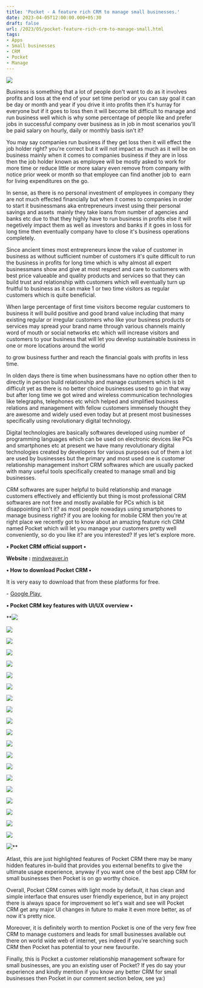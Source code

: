 ```yaml
---
title: 'Pocket - A feature rich CRM to manage small businesses.'
date: 2023-04-05T12:00:00.000+05:30
draft: false
url: /2023/05/pocket-feature-rich-crm-to-manage-small.html
tags: 
- Apps
- Small businesses
- CRM
- Pocket
- Manage
---
```


 [![](https://lh3.googleusercontent.com/-bH9_DhpukOE/ZFZuCYdSf1I/AAAAAAAAQ_Y/Ztlhrlug71oOTEwuYRxWuxRo6NmLqS_HgCNcBGAsYHQ/s1600/1683385858240830-0.png)](https://lh3.googleusercontent.com/-bH9_DhpukOE/ZFZuCYdSf1I/AAAAAAAAQ_Y/Ztlhrlug71oOTEwuYRxWuxRo6NmLqS_HgCNcBGAsYHQ/s1600/1683385858240830-0.png) 

  

Business is something that a lot of people don't want to do as it involves profits and loss at the end of your set time period or you can say goal it can be day or month and year if you drive it into profits then it's hurray for everyone but if it goes to loss then it will become bit difficult to manage and run business well which is why some percentage of people like and prefer jobs in successful company over business as in job in most scenarios you'll be paid salary on hourly, daily or monthly basis isn't it? 

  

You may say companies run business if they get loss then it will effect the job holder right? you're correct but it will not impact as much as it will be on business mainly when it comes to companies business if they are in loss then the job holder known as employee will be mostly asked to work for more time or reduce little or more salary even remove from company with notice prior week or month so that employee can find another job to  earn for living expenditures on the go.

  

In sense, as there is no personal investment of employees in company they are not much effected financially but when it comes to companies in order to start it businessmans aka entrepreneurs invest using their personal savings and assets  mainly they take loans from number of agencies and banks etc due to that they highly have to run business in profits else it will negetively impact them as well as investors and banks if it goes in loss for long time then eventually company have to close it's business operations completely.

  

Since ancient times most entrepreneurs know the value of customer in business as without sufficient number of customers it's quite difficult to run the business in profits for long time which is why almost all expert businessmans show and give at most respect and care to customers with best price valueable and quality products and services so that they can build trust and relationship with customers which will eventually turn up fruitful to business as it can make 1 or two time visitors as regular customers which is quite beneficial.

  

When large percentage of first time visitors become regular customers to business it will build positive and good brand value including that many existing regular or irregular customers who like your business products or services may spread your brand name through various channels mainly word of mouth or social networks etc which will increase visitors and customers to your business that will let you develop sustainable business in one or more locations around the world

to grow business further and reach the financial goals with profits in less time.

  

In olden days there is time when businessmans have no option other then to directly in person build relationship and manage customers which is bit difficult yet as there is no better choice businesses used to go in that way but after long time we got wired and wireless communication technologies like telegraphs, telephones etc which helped and simplified business relations and management with fellow customers immensely thought they are awesome and widely used even today but at present most businesses specifically using revolutionary digital technology.

  

Digital technologies are basically softwares developed using number of programming languages which can be used on electronic devices like PCs and smartphones etc at present we have many revolutionary digital technologies created by developers for various purposes out of them a lot are used by businesses but the primary and most used one is customer relationship management inshort CRM softwares which are usually packed with many useful tools specifically created to manage small and big businesses.

  

CRM softwares are super helpful to build relationship and manage customers effectively and efficiently but thing is most professional CRM softwares are not free and mostly available for PCs which is bit disappointing isn't it? as most people nowadays using smartphones to manage business right? if you are looking for mobile CRM then you're at right place we recently got to know about an amazing feature rich CRM named Pocket which will let you manage your customers pretty well conveniently, so do you like it? are you interested? If yes let's explore more.

  

**• Pocket CRM official support •**

  

**Website :** [mindweaver.in](http://mindweaver.in)

  

**• How to download Pocket CRM •**

It is very easy to download that from these platforms for free.

  

\- [Google Play ](https://play.google.com/store/apps/details?id=com.mindweaver.pocketcrm)

**• Pocket CRM key features with UI/UX overview •**

 **[![](https://blogger.googleusercontent.com/img/a/AVvXsEgS1T42g3Lv-Te5ANaaezkzwOeR6tMPBtGQm6DcjGT9BX1hmQPPtDFgR5bAtLccrSHGgm_Q30VchvqwIfy397aFUR02DPgA42sSfUYEplPGLw0pZrCbbjDlemI6a5_dfd0ie_ytKkRiXuofaZbtWbGtMvowNPzysD-LiRKe5DKhmGBAujgJuB1VrpB_5w)](https://blogger.googleusercontent.com/img/a/AVvXsEgS1T42g3Lv-Te5ANaaezkzwOeR6tMPBtGQm6DcjGT9BX1hmQPPtDFgR5bAtLccrSHGgm_Q30VchvqwIfy397aFUR02DPgA42sSfUYEplPGLw0pZrCbbjDlemI6a5_dfd0ie_ytKkRiXuofaZbtWbGtMvowNPzysD-LiRKe5DKhmGBAujgJuB1VrpB_5w) 

 [![](https://blogger.googleusercontent.com/img/a/AVvXsEjMiGyfZuZjvjyUoMbWcryPv6upDDlDpIQxUE3D3dEMqxaQxZFue9DPv0vO9CQ0rAFHCu7-90fR5kNQNM816g-PdbSWu9k9I8jXns0N4wj8LFFFFxqqOF4SC4D2Bj_ZedQnGBlzhRhjis5wtyy-ok2CS2IIxuTXfKDM8gq3XY2Tv7CLDRmCzkPCx4OQCQ)](https://blogger.googleusercontent.com/img/a/AVvXsEjMiGyfZuZjvjyUoMbWcryPv6upDDlDpIQxUE3D3dEMqxaQxZFue9DPv0vO9CQ0rAFHCu7-90fR5kNQNM816g-PdbSWu9k9I8jXns0N4wj8LFFFFxqqOF4SC4D2Bj_ZedQnGBlzhRhjis5wtyy-ok2CS2IIxuTXfKDM8gq3XY2Tv7CLDRmCzkPCx4OQCQ) 

  

 [![](https://blogger.googleusercontent.com/img/a/AVvXsEiMqgdmJL6zZsWTQZSQu8TLTV2ypGc0cJl2iy-seEwRCT3NBs9pNssXI3EXNz8Pc9SEDUPfuK6DU0fR6-TraD_F9XiFNUayj9UM89wCuX-EZUl_f4b5u9VwsESFRf5iOPTB7sUxXgzTiPCbnF6gKiC1zjDV4n2vryvi7He_kV3jDuaHjoyTsqa0H1VeUg)](https://blogger.googleusercontent.com/img/a/AVvXsEiMqgdmJL6zZsWTQZSQu8TLTV2ypGc0cJl2iy-seEwRCT3NBs9pNssXI3EXNz8Pc9SEDUPfuK6DU0fR6-TraD_F9XiFNUayj9UM89wCuX-EZUl_f4b5u9VwsESFRf5iOPTB7sUxXgzTiPCbnF6gKiC1zjDV4n2vryvi7He_kV3jDuaHjoyTsqa0H1VeUg) 

 [![](https://blogger.googleusercontent.com/img/a/AVvXsEikFYHQuFppMmzUCNUUXBFyCqZ-q_KQ4fyxY4rYjCaQhxXOlGpC84R0Txh7AGrKXpyJ1i7KDtK0SYsIBVzAKdmH99KdKxu1430-8VYooHKEwYUqcFbRTtD_80aUZjTi0fRBhdomOTIWW0lt23nGgu_s_kfk_9hl7xKv-9P5fOMJeIfAPlsjZ100DeNlVQ)](https://blogger.googleusercontent.com/img/a/AVvXsEikFYHQuFppMmzUCNUUXBFyCqZ-q_KQ4fyxY4rYjCaQhxXOlGpC84R0Txh7AGrKXpyJ1i7KDtK0SYsIBVzAKdmH99KdKxu1430-8VYooHKEwYUqcFbRTtD_80aUZjTi0fRBhdomOTIWW0lt23nGgu_s_kfk_9hl7xKv-9P5fOMJeIfAPlsjZ100DeNlVQ) 

 [![](https://blogger.googleusercontent.com/img/a/AVvXsEi7R5rAELZ3puJgfmSukoMIt6rFYLH5Cb1g9b5xXZz2ZfN49cvBEHvEaEViYtm_-0rUQ-4TgacbMpjB7Y97nCiC88_zxitYuDENdf9wXLkZUOaGbIb_pGa6FjCfjVzlWpUZxIPpA4o3LIrA3g4w01k_GOe-JVhd0jC7vnK6pPS4TWxrliunKn6JUq8Ltw)](https://blogger.googleusercontent.com/img/a/AVvXsEi7R5rAELZ3puJgfmSukoMIt6rFYLH5Cb1g9b5xXZz2ZfN49cvBEHvEaEViYtm_-0rUQ-4TgacbMpjB7Y97nCiC88_zxitYuDENdf9wXLkZUOaGbIb_pGa6FjCfjVzlWpUZxIPpA4o3LIrA3g4w01k_GOe-JVhd0jC7vnK6pPS4TWxrliunKn6JUq8Ltw) 

 [![](https://blogger.googleusercontent.com/img/a/AVvXsEhbYRa3nASPM1Hui7Xnh58wn1TTl1VFHF1Z5QI2ZAtcflfmKC9XAk4XfjHXjcOiCrS4hUugt4ZFY0UxEKLiTrBn4B6B158jAL6LF_JRZ68exKRlqMRz8pWk--qxI5CNuDZUil94W2FY6vbSYyP6e3auzRXmi43-cXkLbrT000C3nGVfaiCAKMbdZFC8tQ)](https://blogger.googleusercontent.com/img/a/AVvXsEhbYRa3nASPM1Hui7Xnh58wn1TTl1VFHF1Z5QI2ZAtcflfmKC9XAk4XfjHXjcOiCrS4hUugt4ZFY0UxEKLiTrBn4B6B158jAL6LF_JRZ68exKRlqMRz8pWk--qxI5CNuDZUil94W2FY6vbSYyP6e3auzRXmi43-cXkLbrT000C3nGVfaiCAKMbdZFC8tQ) 

 [![](https://blogger.googleusercontent.com/img/a/AVvXsEhKcGMyhOfH4CqsFg3-Uer4B1GzMBgbeowpxR74Fc2pHd20MHxKSZtWJFaab8t8vrahRj__4W7qzJAgZ-5EC2_C0Q7BYvrZ8R5z6kFWWcgagbotsw1diFUN_Zz02ar6k7F-acJCNLPjp7nCdhB3SIVJVANXe8fKaz1x0ZR4Q_t83dpjvncFLhRKaZ-qUA)](https://blogger.googleusercontent.com/img/a/AVvXsEhKcGMyhOfH4CqsFg3-Uer4B1GzMBgbeowpxR74Fc2pHd20MHxKSZtWJFaab8t8vrahRj__4W7qzJAgZ-5EC2_C0Q7BYvrZ8R5z6kFWWcgagbotsw1diFUN_Zz02ar6k7F-acJCNLPjp7nCdhB3SIVJVANXe8fKaz1x0ZR4Q_t83dpjvncFLhRKaZ-qUA) 

 [![](https://blogger.googleusercontent.com/img/a/AVvXsEgW7wqVlr-WtlvqBPkEsOy_lY6xfhfAEj4feR9icYeqkzdk9_iYjXZysfl-1sxumAjP5eWPI6J8gS6yMkxbOQhtIoLvdVyeotHUzRWEiOxcXdLSK-DLT0Ow7D7wj_lCY6FZH29k9bTzmGLRkwyw27HJy7p1y57aRjpZ0jLmzUzZAyBHJFLZgZ041KfDAw)](https://blogger.googleusercontent.com/img/a/AVvXsEgW7wqVlr-WtlvqBPkEsOy_lY6xfhfAEj4feR9icYeqkzdk9_iYjXZysfl-1sxumAjP5eWPI6J8gS6yMkxbOQhtIoLvdVyeotHUzRWEiOxcXdLSK-DLT0Ow7D7wj_lCY6FZH29k9bTzmGLRkwyw27HJy7p1y57aRjpZ0jLmzUzZAyBHJFLZgZ041KfDAw) 

 [![](https://blogger.googleusercontent.com/img/a/AVvXsEgI2-Q7ohkBahTHUPtab3OoHD_Bq-yo7yVF5pShrjgICTKqP5CEdsFJ0g0Qem3USW-N-TG8HFleVJAh38_29u3qn8cf4iBxMf5OAv0HnTyRFby5DItqfdav_pX4_dI0zrGZlDQ-ek8ojt8x4zMJRJPZoTGSJVj6xHJEYGOMT8cSSSfm3SsgqtwdtFIuPw)](https://blogger.googleusercontent.com/img/a/AVvXsEgI2-Q7ohkBahTHUPtab3OoHD_Bq-yo7yVF5pShrjgICTKqP5CEdsFJ0g0Qem3USW-N-TG8HFleVJAh38_29u3qn8cf4iBxMf5OAv0HnTyRFby5DItqfdav_pX4_dI0zrGZlDQ-ek8ojt8x4zMJRJPZoTGSJVj6xHJEYGOMT8cSSSfm3SsgqtwdtFIuPw) 

 [![](https://blogger.googleusercontent.com/img/a/AVvXsEjwTd61Ab8rCIFc8a3FvjzxAeiRQtszSJZpzw_R0jfmQkMRL6R5hWJ9y1mMDEd8bGCQNKai5yCSrqo3cGFu1g1tYkNKPR-Re9kLEHnxIwCKL-YAHRFTR8MZ7YTuBPLcBvTda_4bpmb-YD7BT-3Io8LTwGNEb4Znaxc0JadpJs6CdO3LnYnOUn_ZP0_RjQ)](https://blogger.googleusercontent.com/img/a/AVvXsEjwTd61Ab8rCIFc8a3FvjzxAeiRQtszSJZpzw_R0jfmQkMRL6R5hWJ9y1mMDEd8bGCQNKai5yCSrqo3cGFu1g1tYkNKPR-Re9kLEHnxIwCKL-YAHRFTR8MZ7YTuBPLcBvTda_4bpmb-YD7BT-3Io8LTwGNEb4Znaxc0JadpJs6CdO3LnYnOUn_ZP0_RjQ) 

 [![](https://blogger.googleusercontent.com/img/a/AVvXsEijY4jOSHmPD9Dk-psmj5tVu4IcXboBLtXkaH_qJwodZGZtyiV3_a2EoenvpKQnNGY9jUFSSDFhWWyyqwcp3rSBDU5ktqpiOSwgRJMmFssl0ry-8TpYGKS6yGUWR7yB0WAaPc5uz0S7mtoH5YJ3kuXeHBMqd_fLvChMGXQz2lJfVRmYsCN3fQhXTFj7ZQ)](https://blogger.googleusercontent.com/img/a/AVvXsEijY4jOSHmPD9Dk-psmj5tVu4IcXboBLtXkaH_qJwodZGZtyiV3_a2EoenvpKQnNGY9jUFSSDFhWWyyqwcp3rSBDU5ktqpiOSwgRJMmFssl0ry-8TpYGKS6yGUWR7yB0WAaPc5uz0S7mtoH5YJ3kuXeHBMqd_fLvChMGXQz2lJfVRmYsCN3fQhXTFj7ZQ) 

 [![](https://blogger.googleusercontent.com/img/a/AVvXsEin3ZYZvxxpQYbr8Z2MV0serQYni5A2IbcCkmuQio0zCpGsq9tEhEMUGNPYLNWvmhJsbx05hk-CBozC71GZXXNSHfCZL3uQBNnxHgyDrTjk-WCdv3qszVnBY5Ahrrm7zVtOHaaqZ8S7qhpIte8fEZZeYG6xUF4F2vyysknnLZQqaQrjtHrXzgYlSOQ_VQ)](https://blogger.googleusercontent.com/img/a/AVvXsEin3ZYZvxxpQYbr8Z2MV0serQYni5A2IbcCkmuQio0zCpGsq9tEhEMUGNPYLNWvmhJsbx05hk-CBozC71GZXXNSHfCZL3uQBNnxHgyDrTjk-WCdv3qszVnBY5Ahrrm7zVtOHaaqZ8S7qhpIte8fEZZeYG6xUF4F2vyysknnLZQqaQrjtHrXzgYlSOQ_VQ) 

 [![](https://blogger.googleusercontent.com/img/a/AVvXsEhDJjLPHNKX0PZyvuOExqjyPi9GnZHeHmXUlnM9hX0OpD8Ljnl_0V2nmg-5YZPWUrY5WCqt7epYKA-DMGnTWarVK-djr5eAG2BeJLGzxZQFzTlcV3piOM7zx1QJHf41F65EYWchIcp1maFv7maa5OF-q72I_FGd9tifbw2eGsE_8pFCGFPQyfQ9IY27DA)](https://blogger.googleusercontent.com/img/a/AVvXsEhDJjLPHNKX0PZyvuOExqjyPi9GnZHeHmXUlnM9hX0OpD8Ljnl_0V2nmg-5YZPWUrY5WCqt7epYKA-DMGnTWarVK-djr5eAG2BeJLGzxZQFzTlcV3piOM7zx1QJHf41F65EYWchIcp1maFv7maa5OF-q72I_FGd9tifbw2eGsE_8pFCGFPQyfQ9IY27DA) 

 [![](https://blogger.googleusercontent.com/img/a/AVvXsEi-4xYvViBAROxpFSTEWA5iZAbGWMwNJDYypVuMqQwcsMFgq1uc5pOQXDV438WhiRuGRDADtXrWYc4MFobJtHVPy9KyVySbDp1xWoiHrxsyNpgR4mnHsqSPOMHGF0JBbzDnnKfEnZGCdDRjOL34U6-vEtajz7le8p-5d9od_n2g-jBJe7zMbkSdXAJNyA)](https://blogger.googleusercontent.com/img/a/AVvXsEi-4xYvViBAROxpFSTEWA5iZAbGWMwNJDYypVuMqQwcsMFgq1uc5pOQXDV438WhiRuGRDADtXrWYc4MFobJtHVPy9KyVySbDp1xWoiHrxsyNpgR4mnHsqSPOMHGF0JBbzDnnKfEnZGCdDRjOL34U6-vEtajz7le8p-5d9od_n2g-jBJe7zMbkSdXAJNyA) 

 [![](https://blogger.googleusercontent.com/img/a/AVvXsEi9JVjDzjTqaxLmMApzo-bMPU0cqf5wYSoUizxXerz6H40jBHSENblaJM7QCOphT8sRapv7caBU5ercDLKkjKaAfPTJtwn6hvVDeeR7_JoxES3Ao-lxo-VcJNQc6h7OyVKhghLSxoc286nglkVRCYdWO-iV9Y9wf0jV4NP_E0ra1VnJsZUvrKQPfkd36g)](https://blogger.googleusercontent.com/img/a/AVvXsEi9JVjDzjTqaxLmMApzo-bMPU0cqf5wYSoUizxXerz6H40jBHSENblaJM7QCOphT8sRapv7caBU5ercDLKkjKaAfPTJtwn6hvVDeeR7_JoxES3Ao-lxo-VcJNQc6h7OyVKhghLSxoc286nglkVRCYdWO-iV9Y9wf0jV4NP_E0ra1VnJsZUvrKQPfkd36g) 

 [![](https://blogger.googleusercontent.com/img/a/AVvXsEhjE-ldYPCwIfYvRFXzolMaaejrYB0NCQ8KeFoz_LyrJTdHS6qsxiDCIl6Ch58vATEpdB4whArQ2HiyVOlvhAjEGXGJaAEIY6aqjNUZuto1HP1ML_n9yEsAZ6VBB7TPD-NQENVGqUWLEU4ieUZpwGIzhHBcOLZCHMonRRyv7BYQ1klcFCNwisgQDkbChA)](https://blogger.googleusercontent.com/img/a/AVvXsEhjE-ldYPCwIfYvRFXzolMaaejrYB0NCQ8KeFoz_LyrJTdHS6qsxiDCIl6Ch58vATEpdB4whArQ2HiyVOlvhAjEGXGJaAEIY6aqjNUZuto1HP1ML_n9yEsAZ6VBB7TPD-NQENVGqUWLEU4ieUZpwGIzhHBcOLZCHMonRRyv7BYQ1klcFCNwisgQDkbChA) 

 [![](https://blogger.googleusercontent.com/img/a/AVvXsEj_jrJ7IId-clNbzGwEYxqEtij2QQ_cXo7-4k5pb5HxoU0mcOXW5-6hlQQwi75rTetqF85tquwGrK10zSYQDAS_aDrS1GOUmS6V4QWB6DxPgdxiiqCm_Hws_UR7bNp0IZy4ZLbaBgBqRBrqKCCviwDXVmH5I1E_RehGi0RNsydb-dNT-GQQu0dsyxvemA)](https://blogger.googleusercontent.com/img/a/AVvXsEj_jrJ7IId-clNbzGwEYxqEtij2QQ_cXo7-4k5pb5HxoU0mcOXW5-6hlQQwi75rTetqF85tquwGrK10zSYQDAS_aDrS1GOUmS6V4QWB6DxPgdxiiqCm_Hws_UR7bNp0IZy4ZLbaBgBqRBrqKCCviwDXVmH5I1E_RehGi0RNsydb-dNT-GQQu0dsyxvemA) 

 [![](https://blogger.googleusercontent.com/img/a/AVvXsEijtDzMJptzRSBOJmwpjNtw-mG0SrOkd4y2x71V1F-5VhxMIyvXFj_93hp2HNK2WIxd4XYAvKdFG-JsNiplUX7kdxKU_ZWgEutaJvWZUxJ_ErJZ3pjsWn73EZSWqeluHBoN6eyCLeGPDNp7vaVdvM-G7_nZDjroZzTuO4vmsNbEfTwZHdedXV_oxr4jJg)](https://blogger.googleusercontent.com/img/a/AVvXsEijtDzMJptzRSBOJmwpjNtw-mG0SrOkd4y2x71V1F-5VhxMIyvXFj_93hp2HNK2WIxd4XYAvKdFG-JsNiplUX7kdxKU_ZWgEutaJvWZUxJ_ErJZ3pjsWn73EZSWqeluHBoN6eyCLeGPDNp7vaVdvM-G7_nZDjroZzTuO4vmsNbEfTwZHdedXV_oxr4jJg) 

 [![](https://blogger.googleusercontent.com/img/a/AVvXsEhR2UDB4bDJLt3g3oqcZ_qVhufvPoaYxIwUMnSmAUxOPdRsRjp__-zIuGdxO-FRAfv_fvT7FpYl1ezcQsn9UHFl7bzs2AL7xDdWS9T1o__oIf7to7Sm7c2Hr5aa8cxoFJs7OZByj6SzByMoRyJvN8_kn6IlpJy-0bRVfapxv9058NVCIVqeVUvkfZOXZA)](https://blogger.googleusercontent.com/img/a/AVvXsEhR2UDB4bDJLt3g3oqcZ_qVhufvPoaYxIwUMnSmAUxOPdRsRjp__-zIuGdxO-FRAfv_fvT7FpYl1ezcQsn9UHFl7bzs2AL7xDdWS9T1o__oIf7to7Sm7c2Hr5aa8cxoFJs7OZByj6SzByMoRyJvN8_kn6IlpJy-0bRVfapxv9058NVCIVqeVUvkfZOXZA) 

 [![](https://blogger.googleusercontent.com/img/a/AVvXsEitGAmiboxlJv7LxrdgK7GVjGcbE_O0EBidsZKKeuV05KX9y4rylc14GMEYk_iNwyaGhhw9Y3hsgdy5sgdrPhWvIXVbuYxcDySUg6elOIM-txv32YZrOAAZ_7SNoshH89ThgP1d29DPULWu9zkwBwPjrgT-1jpS87_jfXZjHkpHWP_NCvOwU2idkzY3OA)](https://blogger.googleusercontent.com/img/a/AVvXsEitGAmiboxlJv7LxrdgK7GVjGcbE_O0EBidsZKKeuV05KX9y4rylc14GMEYk_iNwyaGhhw9Y3hsgdy5sgdrPhWvIXVbuYxcDySUg6elOIM-txv32YZrOAAZ_7SNoshH89ThgP1d29DPULWu9zkwBwPjrgT-1jpS87_jfXZjHkpHWP_NCvOwU2idkzY3OA) 

 [![](https://blogger.googleusercontent.com/img/a/AVvXsEi26iurMPlaA6sdVPfdl8ABeXBWlR_hk4vWmgV2EJ2kmPApmqazObeJ2KMp4YXulqRfmcG2-1PAj5INXWbptCBZ8xnY-2Bk60QCxrNKrQWFwwpc_cTNVgrRU5cABvOB5MXYpqCRe1n_WeW5aXipWWXMmzXGUHkI0EWmKLOrkzDBJwpIOkMh7Qh_Ss5dPw)](https://blogger.googleusercontent.com/img/a/AVvXsEi26iurMPlaA6sdVPfdl8ABeXBWlR_hk4vWmgV2EJ2kmPApmqazObeJ2KMp4YXulqRfmcG2-1PAj5INXWbptCBZ8xnY-2Bk60QCxrNKrQWFwwpc_cTNVgrRU5cABvOB5MXYpqCRe1n_WeW5aXipWWXMmzXGUHkI0EWmKLOrkzDBJwpIOkMh7Qh_Ss5dPw)** 

Atlast, this are just highlighted features of Pocket CRM there may be many hidden features in-build that provides you external benefits to give the ultimate usage experience, anyway if you want one of the best app CRM for small businesses then Pocket is on go worthy choice.

  

Overall, Pocket CRM comes with light mode by default, it has clean and simple interface that ensures user friendly experience, but in any project there is always space for improvement so let's wait and see will Pocket CRM get any major UI changes in future to make it even more better, as of now it's pretty nice.

  

Moreover, it is definitely worth to mention Pocket is one of the very few free CRM to manage customers and leads for small businesses available out there on world wide web of internet, yes indeed if you're searching such CRM then Pocket has potential to your new favourite.

  

Finally, this is Pocket a customer relationship management software for small businesses, are you an existing user of Pocket? If yes do say your experience and kindly mention if you know any better CRM for small businesses then Pocket in our comment section below, see ya:)